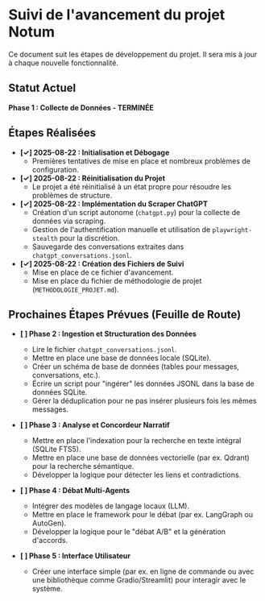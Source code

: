 # Suivi de l'avancement du projet Notum

Ce document suit les étapes de développement du projet. Il sera mis à jour à chaque nouvelle fonctionnalité.

## Statut Actuel

**Phase 1 : Collecte de Données - TERMINÉE**

## Étapes Réalisées

-   **[✓] 2025-08-22 : Initialisation et Débogage**
    -   Premières tentatives de mise en place et nombreux problèmes de configuration.
-   **[✓] 2025-08-22 : Réinitialisation du Projet**
    -   Le projet a été réinitialisé à un état propre pour résoudre les problèmes de structure.
-   **[✓] 2025-08-22 : Implémentation du Scraper ChatGPT**
    -   Création d'un script autonome (`chatgpt.py`) pour la collecte de données via scraping.
    -   Gestion de l'authentification manuelle et utilisation de `playwright-stealth` pour la discrétion.
    -   Sauvegarde des conversations extraites dans `chatgpt_conversations.jsonl`.
-   **[✓] 2025-08-22 : Création des Fichiers de Suivi**
    -   Mise en place de ce fichier d'avancement.
    -   Mise en place du fichier de méthodologie de projet (`METHODOLOGIE_PROJET.md`).

## Prochaines Étapes Prévues (Feuille de Route)

-   **[ ] Phase 2 : Ingestion et Structuration des Données**
    -   Lire le fichier `chatgpt_conversations.jsonl`.
    -   Mettre en place une base de données locale (SQLite).
    -   Créer un schéma de base de données (tables pour messages, conversations, etc.).
    -   Écrire un script pour "ingérer" les données JSONL dans la base de données SQLite.
    -   Gérer la déduplication pour ne pas insérer plusieurs fois les mêmes messages.

-   **[ ] Phase 3 : Analyse et Concordeur Narratif**
    -   Mettre en place l'indexation pour la recherche en texte intégral (SQLite FTS5).
    -   Mettre en place une base de données vectorielle (par ex. Qdrant) pour la recherche sémantique.
    -   Développer la logique pour détecter les liens et contradictions.

-   **[ ] Phase 4 : Débat Multi-Agents**
    -   Intégrer des modèles de langage locaux (LLM).
    -   Mettre en place le framework pour le débat (par ex. LangGraph ou AutoGen).
    -   Développer la logique pour le "débat A/B" et la génération d'accords.

-   **[ ] Phase 5 : Interface Utilisateur**
    -   Créer une interface simple (par ex. en ligne de commande ou avec une bibliothèque comme Gradio/Streamlit) pour interagir avec le système.
